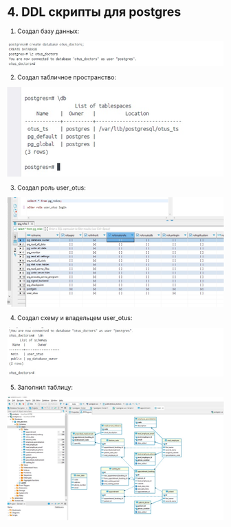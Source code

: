 # 4. DDL скрипты для postgres

1. Создал базу данных:

![](create_db.jpg)

2. Создал табличное пространство:

![](create_ts.jpg)


3. Создал роль user_otus:

![](create_roles.jpg)

4. Создал схему и владельцем user_otus:

![](create_schema.jpg)

5. Заполнил таблицу:

![](create_tables.jpg)